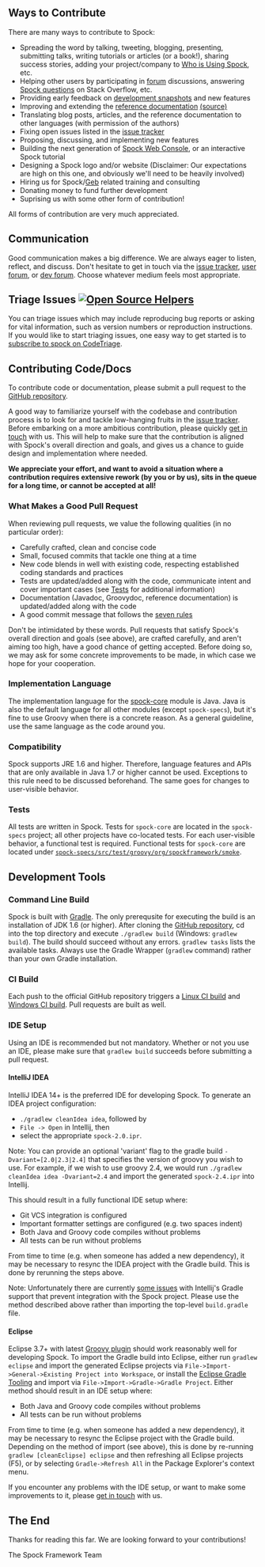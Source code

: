 ## Ways to Contribute

There are many ways to contribute to Spock:

* Spreading the word by talking, tweeting, blogging, presenting, submitting talks, writing tutorials or articles (or a book!), sharing success stories, adding your project/company to [Who is Using Spock](http://wiki.spockframework.org/WhoIsUsingSpock), etc.
* Helping other users by participating in [forum](http://forum.spockframework.org) discussions, answering [Spock questions](https://stackoverflow.com/questions/tagged/spock) on Stack Overflow, etc.
* Providing early feedback on [development snapshots](https://oss.sonatype.org/content/repositories/snapshots/org/spockframework/) and new features
* Improving and extending the [reference documentation](http://docs.spockframework.org) [(source)](https://github.com/spockframework/spock/tree/master/docs)
* Translating blog posts, articles, and the reference documentation to other languages (with permission of the authors)
* Fixing open issues listed in the [issue tracker](http://issues.spockframework.org)
* Proposing, discussing, and implementing new features
* Building the next generation of [Spock Web Console](http://webconsole.spockframework.org), or an interactive Spock tutorial
* Designing a Spock logo and/or website (Disclaimer: Our expectations are high on this one, and obviously we'll need to be heavily involved)
* Hiring us for Spock/[Geb](https://gebish.org) related training and consulting
* Donating money to fund further development
* Suprising us with some other form of contribution!

All forms of contribution are very much appreciated.

## Communication

Good communication makes a big difference. We are always eager to listen, reflect, and discuss. Don't hesitate to get in touch via the [issue tracker](http://issues.spockframework.org), [user forum](http://forum.spockframework.org), or [dev forum](http://dev.forum.spockframework.org). Choose whatever medium feels most appropriate.

## Triage Issues [![Open Source Helpers](https://www.codetriage.com/spockframework/spock/badges/users.svg)](https://www.codetriage.com/spockframework/spock)

You can triage issues which may include reproducing bug reports or asking for vital information, such as version numbers or reproduction instructions. If you would like to start triaging issues, one easy way to get started is to [subscribe to spock on CodeTriage](https://www.codetriage.com/spockframework/spock).

## Contributing Code/Docs

To contribute code or documentation, please submit a pull request to the [GitHub repository](https://github.spockframework.org/spock).

A good way to familiarize yourself with the codebase and contribution process is to look for and tackle low-hanging fruits in the [issue tracker](http://issues.spockframework.org). Before embarking on a more ambitious contribution, please quickly [get in touch](#communication) with us. This will help to make sure that the contribution is aligned with Spock's overall direction and goals, and gives us a chance to guide design and implementation where needed.

**We appreciate your effort, and want to avoid a situation where a contribution requires extensive rework (by you or by us), sits in the queue for a long time, or cannot be accepted at all!**

### What Makes a Good Pull Request

When reviewing pull requests, we value the following qualities (in no particular order):

* Carefully crafted, clean and concise code
* Small, focused commits that tackle one thing at a time
* New code blends in well with existing code, respecting established coding standards and practices
* Tests are updated/added along with the code, communicate intent and cover important cases (see [Tests](#tests) for additional information)
* Documentation (Javadoc, Groovydoc, reference documentation) is updated/added along with the code
* A good commit message that follows the [seven rules](https://chris.beams.io/posts/git-commit/)

Don't be intimidated by these words. Pull requests that satisfy Spock's overall direction and goals (see above), are crafted carefully, and aren't aiming too high, have a good chance of getting accepted. Before doing so, we may ask for some concrete improvements to be made, in which case we hope for your cooperation.

### Implementation Language

The implementation language for the [spock-core](https://github.spockframework.org/spock/tree/master/spock-core) module is Java. Java is also the default language for all other modules (except `spock-specs`), but it's fine to use Groovy when there is a concrete reason. As a general guideline, use the same language as the code around you.

### Compatibility

Spock supports JRE 1.6 and higher. Therefore, language features and APIs that are only available in Java 1.7 or higher cannot be used. Exceptions to this rule need to be discussed beforehand. The same goes for changes to user-visible behavior.

### Tests

All tests are written in Spock. Tests for `spock-core` are located in the `spock-specs` project; all other projects have co-located tests. For each user-visible behavior, a functional test is required. Functional tests for `spock-core` are located under [`spock-specs/src/test/groovy/org/spockframework/smoke`](https://github.spockframework.org/spock/tree/master/spock-specs/src/test/groovy/org/spockframework/smoke).

## Development Tools

### Command Line Build

Spock is built with [Gradle](https://www.gradle.org). The only prerequsite for executing the build is an installation of JDK 1.6 (or higher). After cloning the [GitHub repository](https://github.spockframework.org/spock), cd into the top directory and execute `./gradlew build` (Windows: `gradlew build`). The build should succeed without any errors. `gradlew tasks` lists the available tasks. Always use the Gradle Wrapper (`gradlew` command) rather than your own Gradle installation.

### CI Build

Each push to the official GitHub repository triggers a [Linux CI build](http://builds.spockframework.org) and [Windows CI build](http://winbuilds.spockframework.org). Pull requests are built as well.

### IDE Setup

Using an IDE is recommended but not mandatory. Whether or not you use an IDE, please make sure that `gradlew build` succeeds before submitting a pull request.

#### IntelliJ IDEA

IntelliJ IDEA 14+ is the preferred IDE for developing Spock. To generate an IDEA project configuration:

* `./gradlew cleanIdea idea`, followed by
* `File -> Open` in Intellij, then
* select the appropriate `spock-2.0.ipr`.

Note: You can provide an optional 'variant' flag to the gradle build `-Dvariant=[2.0|2.3|2.4]` that specifies the version of groovy you wish to use. For example, if we wish to use groovy 2.4, we would run `./gradlew cleanIdea idea -Dvariant=2.4` and import the generated `spock-2.4.ipr` into Intellij.

This should result in a fully functional IDE setup where:

* Git VCS integration is configured
* Important formatter settings are configured (e.g. two spaces indent)
* Both Java and Groovy code compiles without problems
* All tests can be run without problems

From time to time (e.g. when someone has added a new dependency), it may be necessary to resync the IDEA project with the Gradle build. This is done by rerunning the steps above.

Note: Unfortunately there are currently [some issues](https://github.com/spockframework/spock/issues/70) with Intellij's Gradle support that prevent integration with the Spock project. Please use the method described above rather than importing the top-level `build.gradle` file.

#### Eclipse

Eclipse 3.7+ with latest [Groovy plugin](https://github.com/groovy/groovy-eclipse/wiki) should work reasonably well for developing Spock. To import the Gradle build into Eclipse, either run `gradlew eclipse` and import the generated Eclipse projects via `File->Import->General->Existing Project into Workspace`, or install the [Eclipse Gradle Tooling](https://github.com/spring-projects/eclipse-integration-gradle/) and import via `File->Import->Gradle->Gradle Project`. Either method should result in an IDE setup where:

* Both Java and Groovy code compiles without problems
* All tests can be run without problems

From time to time (e.g. when someone has added a new dependency), it may be necessary to resync the Eclipse project with the Gradle build. Depending on the method of import (see above), this is done by re-running `gradlew [cleanEclipse] eclipse` and then refreshing all Eclipse projects (F5), or by selecting `Gradle->Refresh All` in the Package Explorer's context menu.

If you encounter any problems with the IDE setup, or want to make some improvements to it, please [get in touch](#communication) with us.

## The End

Thanks for reading this far. We are looking forward to your contributions!

The Spock Framework Team


